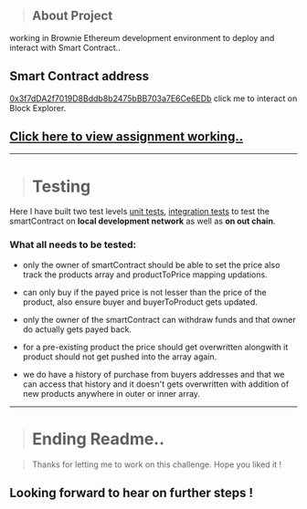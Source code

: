 > ## About Project

working in Brownie Ethereum development environment to deploy and interact with Smart Contract..

Smart Contract address
----

[0x3f7dDA2f7019D8Bddb8b2475bBB703a7E6Ce6EDb](https://goerli.etherscan.io/address/0x3f7dda2f7019d8bddb8b2475bbb703a7e6ce6edb#readContract)  click me to interact on Block Explorer.

[Click here to view assignment working..](https://drive.google.com/file/d/1fqmycR1OWpsNymxPaREouSZcuikpezjs/view?usp=sharing)
---

---

> # Testing

Here I have built two test levels [unit tests](https://github.com/Abhigyan-Sh/XQuantumMarket/blob/main/tests/test_unit.py), [integration tests](https://github.com/Abhigyan-Sh/XQuantumMarket/blob/main/tests/test_integration.py) to test the smartContract on **local development network** as well as **on out chain**.

### What all needs to be tested:

- only the owner of smartContract should be able to set the price also track the products array and productToPrice mapping updations.

- can only buy if the payed price is not lesser than the price of the product, also ensure 
buyer and buyerToProduct gets updated.

- only the owner of the smartContract can withdraw funds and that owner do actually gets payed back.

- for a pre-existing product the price should get overwritten alongwith it product should 
not get pushed into the array again.

- we do have a history of purchase from buyers addresses and that we can access 
that history and it doesn't gets overwritten with addition of new products anywhere
in outer or inner array.
____

># Ending Readme..

> Thanks for letting me to work on this challenge. Hope you liked it !

Looking forward to hear on further steps !
------